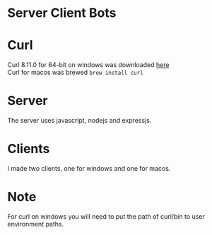 # Server Client Bots

# Curl
Curl 8.11.0 for 64-bit on windows was downloaded [here](https://curl.se/windows/) <br />
Curl for macos was brewed `brew install curl`

# Server
The server uses javascript, nodejs and expressjs. 

# Clients
I made two clients, one for windows and one for macos.

# Note
For curl on windows you will need to put the path of curl/bin to user environment paths.
